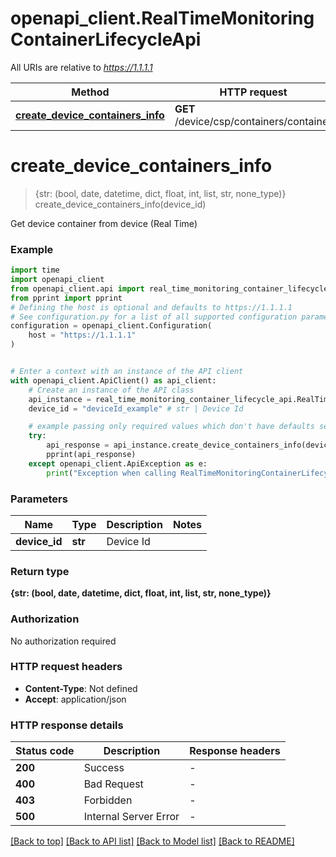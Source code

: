 # openapi_client.RealTimeMonitoringContainerLifecycleApi

All URIs are relative to *https://1.1.1.1*

Method | HTTP request | Description
------------- | ------------- | -------------
[**create_device_containers_info**](RealTimeMonitoringContainerLifecycleApi.md#create_device_containers_info) | **GET** /device/csp/containers/container | 


# **create_device_containers_info**
> {str: (bool, date, datetime, dict, float, int, list, str, none_type)} create_device_containers_info(device_id)



Get device container from device (Real Time)

### Example


```python
import time
import openapi_client
from openapi_client.api import real_time_monitoring_container_lifecycle_api
from pprint import pprint
# Defining the host is optional and defaults to https://1.1.1.1
# See configuration.py for a list of all supported configuration parameters.
configuration = openapi_client.Configuration(
    host = "https://1.1.1.1"
)


# Enter a context with an instance of the API client
with openapi_client.ApiClient() as api_client:
    # Create an instance of the API class
    api_instance = real_time_monitoring_container_lifecycle_api.RealTimeMonitoringContainerLifecycleApi(api_client)
    device_id = "deviceId_example" # str | Device Id

    # example passing only required values which don't have defaults set
    try:
        api_response = api_instance.create_device_containers_info(device_id)
        pprint(api_response)
    except openapi_client.ApiException as e:
        print("Exception when calling RealTimeMonitoringContainerLifecycleApi->create_device_containers_info: %s\n" % e)
```


### Parameters

Name | Type | Description  | Notes
------------- | ------------- | ------------- | -------------
 **device_id** | **str**| Device Id |

### Return type

**{str: (bool, date, datetime, dict, float, int, list, str, none_type)}**

### Authorization

No authorization required

### HTTP request headers

 - **Content-Type**: Not defined
 - **Accept**: application/json


### HTTP response details

| Status code | Description | Response headers |
|-------------|-------------|------------------|
**200** | Success |  -  |
**400** | Bad Request |  -  |
**403** | Forbidden |  -  |
**500** | Internal Server Error |  -  |

[[Back to top]](#) [[Back to API list]](../README.md#documentation-for-api-endpoints) [[Back to Model list]](../README.md#documentation-for-models) [[Back to README]](../README.md)

